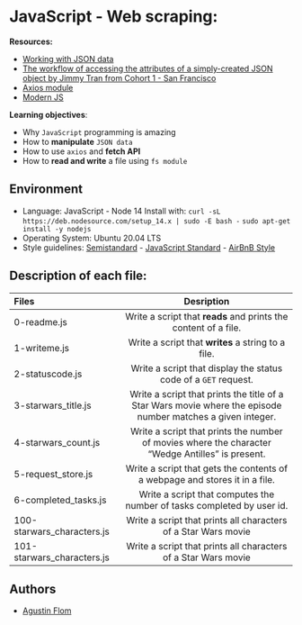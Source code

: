 # JavaScript - Web scraping:

**Resources:**

* [Working with JSON data](https://developer.mozilla.org/en-US/docs/Learn/JavaScript/Objects/JSON)
* [The workflow of accessing the attributes of a simply-created JSON object by Jimmy Tran from Cohort 1 - San Francisco](https://medium.com/@vietkieutie/the-workflow-of-accessing-the-attributes-of-a-simply-created-json-object-82a5b33e2319)
* [Axios module](https://github.com/axios/axios)
* [Modern JS](https://github.com/mbeaudru/modern-js-cheatsheet)

**Learning objectives**:

* Why ``JavaScript`` programming is amazing
* How to **manipulate** ``JSON data``
* How to use ``axios`` and **fetch API**
* How to **read and write** a file using ``fs module``

## Environment

* Language: JavaScript - Node 14
Install with:
```curl -sL https://deb.nodesource.com/setup_14.x | sudo -E bash -```
```sudo apt-get install -y nodejs```
* Operating System: Ubuntu 20.04 LTS
* Style guidelines: [Semistandard](https://github.com/standard/semistandard) - [JavaScript Standard](https://standardjs.com/rules.html) - [AirBnB Style](https://github.com/airbnb/javascript)

## Description of each file:

| Files          |Desription
|:----------------|:-------------------------------:|
|0-readme.js |Write a script that **reads** and prints the content of a file.
|1-writeme.js |Write a script that **writes** a string to a file.
|2-statuscode.js |Write a script that display the status code of a ``GET`` request.
|3-starwars_title.js |Write a script that prints the title of a Star Wars movie where the episode number matches a given integer.
|4-starwars_count.js |Write a script that prints the number of movies where the character “Wedge Antilles” is present.
|5-request_store.js |Write a script that gets the contents of a webpage and stores it in a file.
|6-completed_tasks.js |Write a script that computes the number of tasks completed by user id.
|100-starwars_characters.js |Write a script that prints all characters of a Star Wars movie
|101-starwars_characters.js |Write a script that prints all characters of a Star Wars movie

## Authors

* [Agustin Flom](https://github.com/agusfl)
